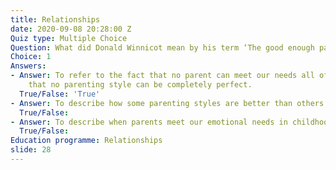 ```yaml
---
title: Relationships
date: 2020-09-08 20:28:00 Z
Quiz type: Multiple Choice
Question: What did Donald Winnicot mean by his term ‘The good enough parent’?
Choice: 1
Answers:
- Answer: To refer to the fact that no parent can meet our needs all of the time and
    that no parenting style can be completely perfect.
  True/False: 'True'
- Answer: To describe how some parenting styles are better than others.
  True/False: 
- Answer: To describe when parents meet our emotional needs in childhood.
  True/False: 
Education programme: Relationships
slide: 28
---
```


